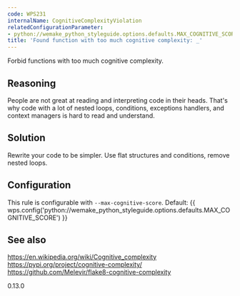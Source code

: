 ```yaml
---
code: WPS231
internalName: CognitiveComplexityViolation
relatedConfigurationParameter:
- python://wemake_python_styleguide.options.defaults.MAX_COGNITIVE_SCORE
title: 'Found function with too much cognitive complexity: _'
---
```


Forbid functions with too much cognitive complexity.

## Reasoning
People are not great at reading and interpreting code in their
heads. That's why code with a lot of nested loops, conditions,
exceptions handlers, and context managers is hard to read and
understand.

## Solution
Rewrite your code to be simpler. Use flat structures and conditions,
remove nested loops.

## Configuration
This rule is configurable with `--max-cognitive-score`. Default:
{{ wps.config('python://wemake_python_styleguide.options.defaults.MAX_COGNITIVE_SCORE') }}

## See also
<https://en.wikipedia.org/wiki/Cognitive_complexity>
<https://pypi.org/project/cognitive-complexity/>
<https://github.com/Melevir/flake8-cognitive-complexity>

<div class="versionadded">

0.13.0

</div>